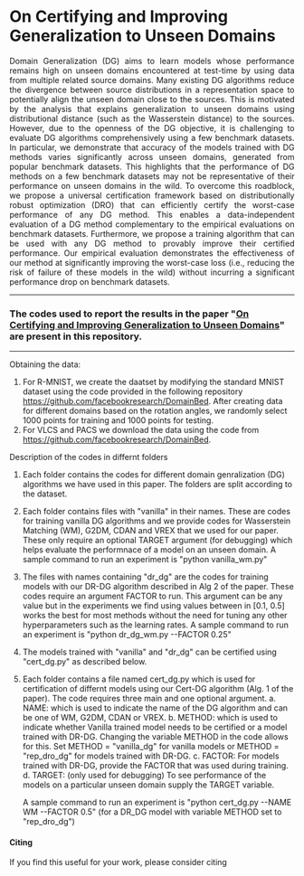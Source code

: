 # On Certifying and Improving Generalization to Unseen Domains

<p align = justify>
Domain Generalization (DG) aims to learn models whose performance remains high on unseen domains encountered at test-time by using data from multiple related source domains. 
Many existing DG algorithms reduce the divergence between source distributions in a representation space to potentially align the unseen domain close to the sources. 
This is motivated by the analysis that explains generalization to unseen domains using distributional distance (such as the Wasserstein distance) to the sources.
However, due to the openness of the DG objective, it is challenging to evaluate DG algorithms comprehensively using a few benchmark datasets.
In particular, we demonstrate that accuracy of the models trained with DG methods varies significantly across unseen domains, generated from popular benchmark datasets.
This highlights that the performance of DG methods on a few benchmark datasets may not be representative of their performance on unseen domains in the wild.
To overcome this roadblock, we propose a universal certification framework based on distributionally robust optimization (DRO) that can efficiently certify the worst-case performance of any DG method. 
This enables a data-independent evaluation of a DG method complementary to the empirical evaluations on benchmark datasets. 
Furthermore, we propose a training algorithm that can be used with any DG method to provably improve their certified performance.
Our empirical evaluation demonstrates the effectiveness of our method at significantly improving the worst-case loss (i.e., reducing the risk of failure of these models in the wild) without incurring a  significant performance drop on benchmark datasets. 
</p>

<hr>

### The codes used to report the results in the paper <b>"[On Certifying and Improving Generalization to Unseen Domains](https://arxiv.org/abs/2107.03919)"</b> are present in this repository.
<hr>


Obtaining the data:
1. For R-MNIST, we create the daatset by modifying the standard MNIST dataset using the code provided in the following repository https://github.com/facebookresearch/DomainBed. After creating data for different domains based on the rotation angles, we randomly select 1000 points for training and 1000 points for testing.
2. For VLCS and PACS we download the data using the code from https://github.com/facebookresearch/DomainBed.

Description of the codes in differnt folders
1. Each folder contains the codes for different domain genralization (DG) algorithms we have used in this paper. The folders are split according to the dataset.

2. Each folder contains files with "vanilla" in their names. These are codes for training vanilla DG algorithms and we provide codes for Wasserstein Matching (WM), G2DM, CDAN and VREX that we used for our paper. These only require an optional TARGET argument (for debugging) which helps evaluate the performnace of a model on an unseen domain.
	A sample command to run an experiment is "python vanilla_wm.py"

3. The files with names containing "dr_dg" are the codes for training models with our DR-DG algorithm described in Alg 2 of the paper. These codes require an argument FACTOR to run. This argument can be any value but in the experiments we find using values between in [0.1, 0.5] works the best for most methods without the need for tuning any other hyperparameters such as the learning rates. 
	A sample command to run an experiment is "python dr_dg_wm.py --FACTOR 0.25"

4. The models trained with "vanilla" and "dr_dg" can be certified using "cert_dg.py" as described below.

5. Each folder contains a file named cert_dg.py which is used for certification of differnt models using our Cert-DG algorithm (Alg. 1 of the paper). The code requires three main and one optional argument.
	a. NAME: which is used to indicate the name of the DG algorithm and can be one of WM, G2DM, CDAN or VREX.
	b. METHOD: which is used to indicate whether Vanilla trained model needs to be certified or a model trained with DR-DG. Changing the variable METHOD in the code allows for this. Set METHOD = "vanilla_dg" for vanilla models or METHOD = "rep_dro_dg" for models trained with DR-DG.
	c. FACTOR: For models trained with DR-DG, provide the FACTOR that was used during training. 
	d. TARGET: (only used for debugging) To see performance of the models on a particular unseen domain supply the TARGET variable.
	
	A sample command to run an experiment is "python cert_dg.py --NAME WM --FACTOR 0.5" (for a DR_DG model with variable METHOD set to "rep_dro_dg")
  
#### Citing

If you find this useful for your work, please consider citing
<pre>
<code>

</code>
</pre>
	
